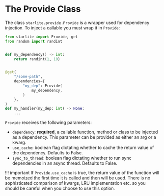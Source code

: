 # The Provide Class

The class `starlite.provide.Provide` is a wrapper used for dependency injection. To inject a callable you must wrap it
in `Provide`:

```python
from starlite import Provide, get
from random import randint


def my_dependency() -> int:
    return randint(1, 10)


@get(
    "/some-path",
    dependencies={
        "my_dep": Provide(
            my_dependency,
        )
    },
)
def my_handler(my_dep: int) -> None:
    ...
```

`Provide` receives the following parameters:

- `dependency`: **required**, a callable function, method or class to be injected as a dependency. This parameter can be
  provided as either an arg or a kwarg.
- `use_cache`: boolean flag dictating whether to cache the return value of the dependency. Defaults to False.
- `sync_to_thread`: boolean flag dictating whether to run sync dependencies in an async thread. Defaults to False.

!!! important
    If `Provide.use_cache` is true, the return value of the function will be memoized the first time it is called and
    then will be used. There is no sophisticated comparison of kwargs, LRU implementation etc. so you should be careful
    when you choose to use this option.
